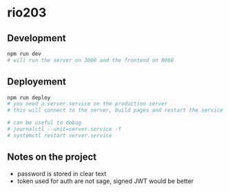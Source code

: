 # rio203

## Development

```sh
npm run dev
# will run the server on 3000 and the frontend on 8080
```

## Deployement

```sh
npm run deploy
# you need a server.service on the production server
# this will connect to the server, build pages and restart the service

# can be useful to debug
# journalctl --unit=server.service -f
# systemctl restart server.service
```

## Notes on the project

- password is stored in clear text
- token used for auth are not sage, signed JWT would be better
